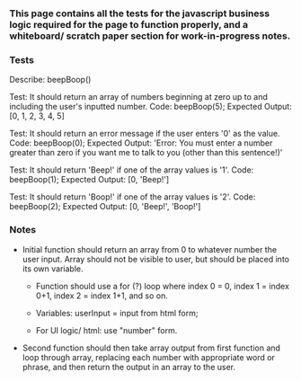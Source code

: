 ### This page contains all the tests for the javascript business logic required for the page to function properly, and a whiteboard/ scratch paper section for work-in-progress notes.

### Tests

Describe: beepBoop()

Test: It should return an array of numbers beginning at zero up to and including the user's inputted number.
Code: beepBoop(5);
Expected Output: [0, 1, 2, 3, 4, 5]

Test: It should return an error message if the user enters '0' as the value.
Code: beepBoop(0);
Expected Output: 'Error: You must enter a number greater than zero if you want me to talk to you (other than this sentence!)'


Test: It should return 'Beep!' if one of the array values is '1'.
Code: beepBoop(1);
Expected Output: [0, 'Beep!']

Test: It should return 'Boop!' if one of the array values is '2'.
Code: beepBoop(2);
Expected Output: [0, 'Beep!', 'Boop!']


### Notes

- Initial function should return an array from 0 to whatever number the user input. Array should not be visible to user, but should be placed into its own variable.
    - Function should use a for (?) loop where index 0 = 0, index 1 = index 0+1, index 2 = index 1+1, and so on.
    - Variables: userInput = input from html form;




    - For UI logic/ html: use "number" form.

- Second function should then take array output from first function and loop through array, replacing each number with appropriate word or phrase, and then return the output in an array to the user.